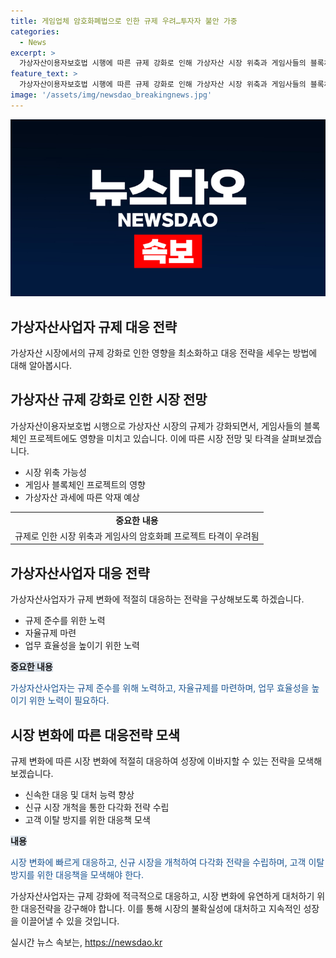 ```yaml
---
title: 게임업체 암호화폐법으로 인한 규제 우려…투자자 불안 가중
categories:
  - News
excerpt: >
  가상자산이용자보호법 시행에 따른 규제 강화로 인해 가상자산 시장 위축과 게임사들의 블록체인 프로젝트 타격이 예상되고 있다. 게임주 강세는 신작 출시 기대와 시프트업의 코스피 시장 입성으로 보고되지만, 가상자산법 시행으로 인한 시장의 반응이 관건으로 거론되고 있다. 또한, 가상자산사업자(VASP)에 대한 부담이 예상되며, 국내와 해외 거래소의 거래량이 감소하고 있으며 가상화폐 가격도 하락하는 등 시장 전반에 대한 우려가 나타나고 있다. 내년부터는 가상자산 과세도 예정되어 시장에 혼란을 초래할 수 있다는 전망이 제기되고 있다.
feature_text: >
  가상자산이용자보호법 시행에 따른 규제 강화로 인해 가상자산 시장 위축과 게임사들의 블록체인 프로젝트 타격이 예상되고 있다. 게임주 강세는 신작 출시 기대와 시프트업의 코스피 시장 입성으로 보고되지만, 가상자산법 시행으로 인한 시장의 반응이 관건으로 거론되고 있다. 또한, 가상자산사업자(VASP)에 대한 부담이 예상되며, 국내와 해외 거래소의 거래량이 감소하고 있으며 가상화폐 가격도 하락하는 등 시장 전반에 대한 우려가 나타나고 있다. 내년부터는 가상자산 과세도 예정되어 시장에 혼란을 초래할 수 있다는 전망이 제기되고 있다.
image: '/assets/img/newsdao_breakingnews.jpg'
---
```


<p><img src="/assets/img/newsdao_breakingnews.jpg" alt="firstkoreanews 속보" /></p>

<h2>가상자산사업자 규제 대응 전략</h2>

<p data-ke-size="size16">가상자산 시장에서의 규제 강화로 인한 영향을 최소화하고 대응 전략을 세우는 방법에 대해 알아봅시다.</p>

<h2 data-ke-size="size26">가상자산 규제 강화로 인한 시장 전망</h2>

<p data-ke-size="size16">가상자산이용자보호법 시행으로 가상자산 시장의 규제가 강화되면서, 게임사들의 블록체인 프로젝트에도 영향을 미치고 있습니다. 이에 따른 시장 전망 및 타격을 살펴보겠습니다.</p>

<ul>
<li>시장 위축 가능성</li>
<li>게임사 블록체인 프로젝트의 영향</li>
<li>가상자산 과세에 따른 악재 예상</li>
</ul>

<table>
  <tr>
    <td style="text-align: center; height: 17px;"><b>중요한 내용</b></td>
  </tr>
  <tr>
    <td style="text-align: center; height: 17px;">규제로 인한 시장 위축과 게임사의 암호화폐 프로젝트 타격이 우려됨</td>
  </tr>
</table>

<h2 data-ke-size="size26">가상자산사업자 대응 전략</h2>

<p data-ke-size="size16">가상자산사업자가 규제 변화에 적절히 대응하는 전략을 구상해보도록 하겠습니다.</p>

<ul>
<li>규제 준수를 위한 노력</li>
<li>자율규제 마련</li>
<li>업무 효율성을 높이기 위한 노력</li>
</ul>

<p><b><span style="background-color: #21538527;">중요한 내용</span></b></p>

<p><span style="color: #1a5490;">가상자산사업자는 규제 준수를 위해 노력하고, 자율규제를 마련하며, 업무 효율성을 높이기 위한 노력이 필요하다.</span></p>

<h2 data-ke-size="size26">시장 변화에 따른 대응전략 모색</h2>

<p data-ke-size="size16">규제 변화에 따른 시장 변화에 적절히 대응하여 성장에 이바지할 수 있는 전략을 모색해보겠습니다.</p>

<ul>
<li>신속한 대응 및 대처 능력 향상</li>
<li>신규 시장 개척을 통한 다각화 전략 수립</li>
<li>고객 이탈 방지를 위한 대응책 모색</li>
</ul>

<p><b><span style="background-color: #21538527;">내용</span></b></p>

<p><span style="color: #1a5490;">시장 변화에 빠르게 대응하고, 신규 시장을 개척하여 다각화 전략을 수립하며, 고객 이탈 방지를 위한 대응책을 모색해야 한다.</span></p>

<p data-ke-size="size16">가상자산사업자는 규제 강화에 적극적으로 대응하고, 시장 변화에 유연하게 대처하기 위한 대응전략을 강구해야 합니다. 이를 통해 시장의 불확실성에 대처하고 지속적인 성장을 이끌어낼 수 있을 것입니다.</p>
실시간 뉴스 속보는, <a href="https://newsdao.kr" rel="dofollow">https://newsdao.kr</a>


